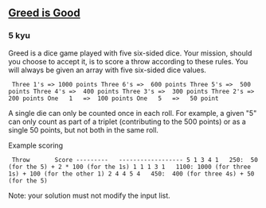 <h2><a href=https://www.codewars.com/kata/5270d0d18625160ada0000e4/train/python target="_blank">Greed is Good</a></h2><h3>5 kyu</h3><p>Greed is a dice game played with five six-sided dice. Your mission, should you choose to accept it, is to score a throw according to these rules. You will always be given an array with five six-sided dice values.</p><pre><code> Three 1's =&gt; 1000 points Three 6's =&gt;  600 points Three 5's =&gt;  500 points Three 4's =&gt;  400 points Three 3's =&gt;  300 points Three 2's =&gt;  200 points One   1   =&gt;  100 points One   5   =&gt;   50 point</code></pre><p>A single die can only be counted once in each roll. For example, a given "5" can only count as part of a triplet (contributing to the 500 points) or as a single 50 points, but not both in the same roll.</p><p>Example scoring</p><pre><code> Throw       Score ---------   ------------------ 5 1 3 4 1   250:  50 (for the 5) + 2 * 100 (for the 1s) 1 1 1 3 1   1100: 1000 (for three 1s) + 100 (for the other 1) 2 4 4 5 4   450:  400 (for three 4s) + 50 (for the 5)</code></pre><p>Note: your solution must not modify the input list.</p>